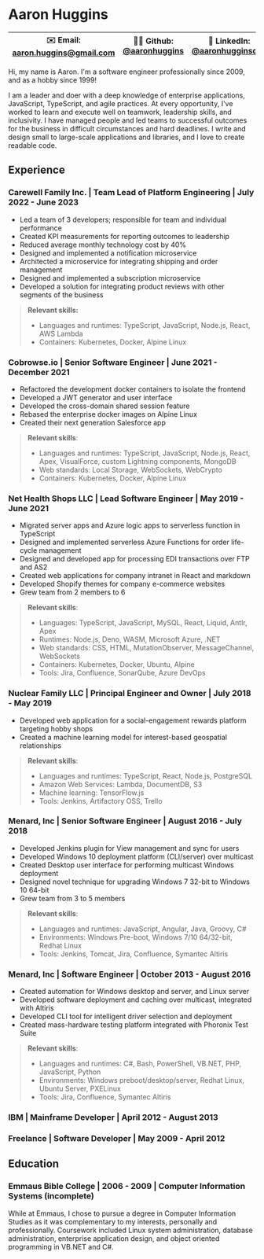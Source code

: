 # Aaron Huggins

| ✉️ Email: aaron.huggins@gmail.com | 🧑‍💻 Github: [@aaronhuggins](https://github.com/aaronhuggins) | 📃 LinkedIn: [@aaronhugginsdev](https://linkedin.com/in/aaronhugginsdev) |
|-----------------------------------|-------------------------------------------------------------|--------------------------------------------------------------------------|

Hi, my name is Aaron. I'm a software engineer professionally since 2009, and as a hobby since 1999!

I am a leader and doer with a deep knowledge of enterprise applications, JavaScript, TypeScript, and agile practices. At every opportunity, I've worked to learn and execute well on teamwork, leadership skills, and inclusivity. I have managed people and led teams to successful outcomes for the business in difficult circumstances and hard deadlines. I write and design small to large-scale applications and libraries, and I love to create readable code.

## Experience

### **Carewell Family Inc.** | Team Lead of Platform Engineering | July 2022 - June 2023

- Led a team of 3 developers; responsible for team and individual performance
- Created KPI measurements for reporting outcomes to leadership
- Reduced average monthly technology cost by 40%
- Designed and implemented a notification microservice
- Architected a microservice for integrating shipping and order management
- Designed and implemented a subscription microservice
- Developed a solution for integrating product reviews with other segments of the business

> **Relevant skills:**
> 
> - Languages and runtimes: TypeScript, JavaScript, Node.js, React, AWS Lambda
> - Containers: Kubernetes, Docker, Alpine Linux

### **Cobrowse.io** | Senior Software Engineer | June 2021 - December 2021

- Refactored the development docker containers to isolate the frontend
- Developed a JWT generator and user interface
- Developed the cross-domain shared session feature
- Rebased the enterprise docker images on Alpine Linux
- Created their next generation Salesforce app

> **Relevant skills**:
>
> - Languages and runtimes: TypeScript, JavaScript, Node.js, React, Apex, VisualForce, custom Lightning components, MongoDB
> - Web standards: Local Storage, WebSockets, WebCrypto
> - Containers: Kubernetes, Docker, Alpine Linux

### **Net Health Shops LLC** | Lead Software Engineer | May 2019 - June 2021

- Migrated server apps and Azure logic apps to serverless function in TypeScript
- Designed and implemented serverless Azure Functions for order life-cycle management
- Designed and developed app for processing EDI transactions over FTP and AS2
- Created web applications for company intranet in React and markdown
- Developed Shopify themes for company e-commerce websites
- Grew team from 2 members to 6

> **Relevant skills**:
>
> - Languages: TypeScript, JavaScript, MySQL, React, Liquid, Antlr, Apex
> - Runtimes: Node.js, Deno, WASM, Microsoft Azure, .NET
> - Web standards: CSS, HTML, MutationObserver, MessageChannel, WebSockets
> - Containers: Kubernetes, Docker, Ubuntu, Alpine
> - Tools: Jira, Confluence, SonarQube, Azure DevOps

### **Nuclear Family LLC** | Principal Engineer and Owner | July 2018 - May 2019

- Developed web application for a social-engagement rewards platform targeting hobby shops
- Created a machine learning model for interest-based geospatial relationships

> **Relevant skills**:
>
> - Languages and runtimes: TypeScript, React, Node.js, PostgreSQL
> - Amazon Web Services: Lambda, DocumentDB, S3
> - Machine learning: TensorFlow.js
> - Tools: Jenkins, Artifactory OSS, Trello

### **Menard, Inc** | Senior Software Engineer | August 2016 - July 2018

- Developed Jenkins plugin for View management and sync for users
- Developed Windows 10 deployment platform (CLI/server) over multicast
- Created Desktop user interface for performing multicast Windows deployment
- Designed novel technique for upgrading Windows 7 32-bit to Windows 10 64-bit
- Grew team from 3 to 5 members

> **Relevant skills**:
>
> - Languages and runtimes: JavaScript, Angular, Java, Groovy, C#
> - Environments: Windows Pre-boot, Windows 7/10 64/32-bit, Redhat Linux
> - Tools: Jenkins, Tomcat, Jira, Confluence, Symantec Altiris

### **Menard, Inc** | Software Engineer | October 2013 - August 2016

- Created automation for Windows desktop and server, and Linux server
- Developed software deployment and caching over multicast, integrated with Altiris
- Developed CLI tool for intelligent driver selection and deployment
- Created mass-hardware testing platform integrated with Phoronix Test Suite

> **Relevant skills**:
>
> - Languages and runtimes: C#, Bash, PowerShell, VB.NET, PHP, JavaScript, Python
> - Environments: Windows preboot/desktop/server, Redhat Linux, Ubuntu Server, PXELinux
> - Tools: Jira, Confluence, Symantec Altiris

### **IBM** | Mainframe Developer | April 2012 - August 2013

### **Freelance** | Software Developer | May 2009 - April 2012

## Education

### Emmaus Bible College | 2006 - 2009 | Computer Information Systems (incomplete)

While at Emmaus, I chose to pursue a degree in Computer Information Studies as it was complementary to my interests, personally and professionally. Coursework included Linux system administration, database administration, enterprise application design, and object oriented programming in VB.NET and C#.
